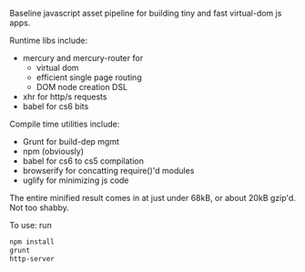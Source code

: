 
Baseline javascript asset pipeline for building tiny and fast virtual-dom js apps.

Runtime libs include:

* mercury and mercury-router for
  * virtual dom
  * efficient single page routing
  * DOM node creation DSL
* xhr for http/s requests
* babel for cs6 bits



Compile time utilities include:

* Grunt for build-dep mgmt
* npm (obviously)
* babel for cs6 to cs5 compilation
* browserify for concatting require()'d modules
* uglify for minimizing js code

The entire minified result comes in at just under 68kB, or about 20kB gzip'd. Not too shabby.

To use: run
```bash
npm install
grunt
http-server
```
